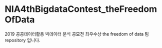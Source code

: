 # NIA4thBigdataContest_theFreedomOfData
2019 공공데이터활용 빅데이터 분석 공모전 최우수상 the freedom of data 팀 repository 입니다.
